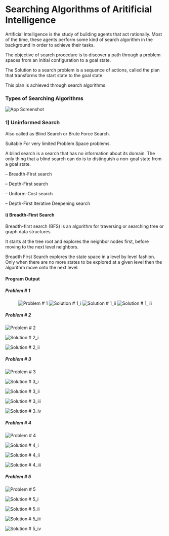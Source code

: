 
# Searching Algorithms of Aritificial Intelligence


Artificial Intelligence is the study of building agents that act rationally. Most of the time, these agents perform some kind of search algorithm in the background in order to achieve their tasks. 

The objective of search procedure is to discover a path through a problem
spaces from an initial configuration to a goal state.

The Solution to a search problem is a sequence of actions, called the plan that transforms the start state to the goal state.

This plan is achieved through search algorithms.
### Types of Searching Algorithms

![App Screenshot](https://cdncontribute.geeksforgeeks.org/wp-content/uploads/AI-algos-1-e1547043543151.png)


### 1) Uninformed Search

Also called as Blind Search or Brute Force Search.

Suitable For very limited Problem Space problems.

A blind search is a search that has no information about its domain. The only thing
that a blind search can do is to distinguish a non-goal state from a goal state.

– Breadth-First search

– Depth-First search

– Uniform-Cost search

– Depth-First Iterative Deepening search

#### i) Breadth-First Search

Breadth-first search (BFS) is an algorithm for traversing or searching tree or
graph data structures.

It starts at the tree root and explores the neighbor nodes first, before moving
to the next level neighbors.

Breadth First Search explores the state space in a level by level fashion. Only
when there are no more states to be explored at a given level then the
algorithm move onto the next level.


#### Program Output

##### Problem # 1

<p align = 'center'>

<img src = "Screenshots/Problem_Screenshots/BFS/BF_1.png" alt = "Problem # 1">
  
<img src = "Screenshots/Solution_Screenshots/BFS/BF_S_1_i.png" alt = "Solution # 1_i">
<img src = "Screenshots/Solution_Screenshots/BFS/BF_S_1_ii.png" alt = "Solution # 1_ii">
<img src = "Screenshots/Solution_Screenshots/BFS/BF_S_1_iii.png" alt = "Solution # 1_iii">
  
 </p>

##### Problem # 2
![Problem # 2](https://github.com/AhsanRaza05/18CS-AI/blob/main/Screenshots/Problem_Screenshots/BFS/BF_2.png?raw=true)

![Solution # 2_i](https://github.com/AhsanRaza05/18CS-AI/blob/main/Screenshots/Solution_Screenshots/BFS/BF_S_2_i.png?raw=true)

![Solution # 2_ii](https://github.com/AhsanRaza05/18CS-AI/blob/main/Screenshots/Solution_Screenshots/BFS/BF_S_2_ii.png?raw=true)

##### Problem # 3
![Problem # 3](https://github.com/AhsanRaza05/18CS-AI/blob/main/Screenshots/Problem_Screenshots/BFS/BF_3.png?raw=true)

![Solution # 3_i](https://github.com/AhsanRaza05/18CS-AI/blob/main/Screenshots/Solution_Screenshots/BFS/BF_S_3_i.png?raw=true)

![Solution # 3_ii](https://github.com/AhsanRaza05/18CS-AI/blob/main/Screenshots/Solution_Screenshots/BFS/BF_S_3_ii.png?raw=true)

![Solution # 3_iii](https://github.com/AhsanRaza05/18CS-AI/blob/main/Screenshots/Solution_Screenshots/BFS/BF_S_3_iii.png?raw=true)

![Solution # 3_iv](https://github.com/AhsanRaza05/18CS-AI/blob/main/Screenshots/Solution_Screenshots/BFS/BF_S_3_iv.png?raw=true)

##### Problem # 4
![Problem # 4](https://github.com/AhsanRaza05/18CS-AI/blob/main/Screenshots/Problem_Screenshots/BFS/BF_4.png?raw=true)

![Solution # 4_i](https://github.com/AhsanRaza05/18CS-AI/blob/main/Screenshots/Solution_Screenshots/BFS/BF_S_4_i.png?raw=true)

![Solution # 4_ii](https://github.com/AhsanRaza05/18CS-AI/blob/main/Screenshots/Solution_Screenshots/BFS/BF_S_4_ii.png?raw=true)

![Solution # 4_iii](https://github.com/AhsanRaza05/18CS-AI/blob/main/Screenshots/Solution_Screenshots/BFS/BF_S_4_iii.png?raw=true)

##### Problem # 5
![Problem # 5](https://github.com/AhsanRaza05/18CS-AI/blob/main/Screenshots/Problem_Screenshots/BFS/BF_5.png?raw=true)

![Solution # 5_i](https://github.com/AhsanRaza05/18CS-AI/blob/main/Screenshots/Solution_Screenshots/BFS/BF_S_5_i.png?raw=true)

![Solution # 5_ii](https://github.com/AhsanRaza05/18CS-AI/blob/main/Screenshots/Solution_Screenshots/BFS/BF_S_5_ii.png?raw=true)

![Solution # 5_iii](https://github.com/AhsanRaza05/18CS-AI/blob/main/Screenshots/Solution_Screenshots/BFS/BF_S_5_iii.png?raw=true)

![Solution # 5_iv](https://github.com/AhsanRaza05/18CS-AI/blob/main/Screenshots/Solution_Screenshots/BFS/BF_S_5_iv.png?raw=true)

  
